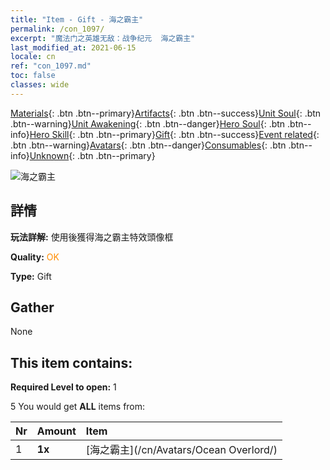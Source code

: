 ```yaml
---
title: "Item - Gift - 海之霸主"
permalink: /con_1097/
excerpt: "魔法门之英雄无敌：战争纪元  海之霸主"
last_modified_at: 2021-06-15
locale: cn
ref: "con_1097.md"
toc: false
classes: wide
---
```

 [Materials](/ItemsCN/){: .btn .btn--primary}[Artifacts](/ItemsCN/Artifacts/){: .btn .btn--success}[Unit Soul](/ItemsCN/UnitSoul/){: .btn .btn--warning}[Unit Awakening](/ItemsCN/UnitAwakening/){: .btn .btn--danger}[Hero Soul](/ItemsCN/HeroSoul/){: .btn .btn--info}[Hero Skill](/ItemsCN/HeroSkill/){: .btn .btn--primary}[Gift](/ItemsCN/Gift/){: .btn .btn--success}[Event related](/ItemsCN/Events/){: .btn .btn--warning}[Avatars](/ItemsCN/Avatars/){: .btn .btn--danger}[Consumables](/ItemsCN/Consumables/){: .btn .btn--info}[Unknown](/ItemsCN/Unknown/){: .btn .btn--primary}

 ![海之霸主](/images/a/avatarFrame_202.png)

## 詳情
 **玩法詳解:** 使用後獲得海之霸主特效頭像框

 **Quality:** <span style="color: #FF8C00">OK</span>

 **Type:** Gift

## Gather

  None

## This item contains:

 **Required Level to open:** 1

 5 You would get **ALL** items  from:

  | Nr | Amount |     Item    |
  |:---|:-------|:------------|
  | 1 |  **1x** | [海之霸主](/cn/Avatars/Ocean Overlord/) |  | 
